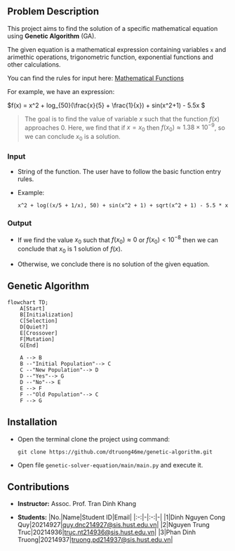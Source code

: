 
## Problem Description
This project aims to find the solution of a specific mathematical equation using **Genetic Algorithm** (GA). 

The given equation is a mathematical expression containing variables `x` and arimethic operations, trigonometric function, exponential functions and other calculations.
    
You can find the rules for input here: [Mathematical Functions](https://docs.python.org/3/library/math.html)

For example, we have an expression: 

$f(x) = x^2 + log_{50}(\frac{x}{5} + \frac{1}{x}) + sin(x^2+1) - 5.5x $

> The goal is to find the value of variable $x$ such that the function $f(x)$ approaches 0. Here, we find that if $x=x_0$ then $f(x_0) \approx 1.38 \times 10^{-9}$, so we can conclude $x_0$ is a solution.

### Input
- String of the function. The user have to follow the basic function entry rules.

- Example:

    `x^2 + log((x/5 + 1/x), 50) + sin(x^2 + 1) + sqrt(x^2 + 1) - 5.5 * x`

### Output
- If we find the value $x_0$ such that $f(x_0) \approx 0$ or $f(x_0) < 10^{-8}$ then we can conclude that $x_0$ is 1 solution of $f(x)$.

- Otherwise, we conclude there is no solution of the given equation.

## Genetic Algorithm

```mermaid
flowchart TD;
    A[Start]
    B[Initialization]
    C[Selection]
    D[Quiet?]
    E[Crossover]
    F[Mutation]
    G[End]

    A --> B
    B --"Initial Population"--> C
    C --"New Population"--> D
    D --"Yes"--> G
    D --"No"--> E
    E --> F
    F --"Old Population"--> C
    F --> G
```

## Installation

- Open the terminal clone the project using command:
    ```
    git clone https://github.com/dtruong46me/genetic-algorithm.git
    ```

- Open file `genetic-solver-equation/main/main.py` and execute it.

## Contributions

- **Instructor:** Assoc. Prof. Tran Dinh Khang

- **Students:**
    |No.|Name|Student ID|Email|
    |:-:|-|:-:|-|
    |1|Dinh Nguyen Cong Quy|20214927|quy.dnc214927@sis.hust.edu.vn|
    |2|Nguyen Trung Truc|20214936|truc.nt214936@sis.hust.edu.vn|
    |3|Phan Dinh Truong|20214937|truong.pd214937@sis.hust.edu.vn|